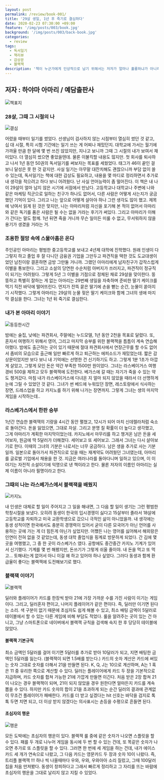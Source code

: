 ```yaml
---
layout: post
permalink: /review/book-001/
title: '29살 생일, 1년 후 죽기로 결심하다'
date: 2020-02-23 07:30:00 +09:00
feature: '/img/posts/003/book.jpg'
background: '/img/posts/003/back-book.jpg'
categories:
  - review
tags:
  - 독서일기
  - 책리뷰
  - 감상문
  - 블랙잭
description: '책이 누군가에게 인상적으로 남기 위해서는 저자가 얼마나 훌륭하냐가 아니라 책을 만나는 타이밍이 중요하다고 생각한다. 내가 이 책을 접한 건 28살, 백수, 그리고, 라스베가스에서 블랙잭을 배우고 돌아왔을 때였다.'
---
```


## 저자 : 하야마 아마리 / 예담출판사

![책표지](/img/posts/003/book.jpg)

### 28살, 그때 그 시절의 나

![결심](/img/posts/003/review.jpg)

어렸을 때부터 일기를 썼었다. 선생님이 검사하지 않는 시점부터 열심히 썼던 것 같고, 십 대 시절, 특히 시험 기간에는 일기 쓰는 게 어찌나 재밌던지. 대학교에 가서는 월기에 가까울 만큼 한 달에 몇 번 쓰진 않았지만, 지나고 보니까 그때 그 시절의 내가 보여서 재미있다. 더 열심히 썼으면 좋았을텐데. 물론 이불킥할 내용도 많지만. 첫 회사를 퇴사하고 나서 1년 동안 50권의 독서일기를 써보자는 목표를 세웠었다. 태그가 46이 끝인 걸 보니 달성은 못 한 것 같지만. 사실 일기는 아무말 대잔치해도 괜찮으니까 부담 없이 쓸 수 있는데, 독서일기는 책에 대한 감상도 필요하고, 내용을 몇 마디로 정리하면서 추가로 내 생각을 적으려고 하다 보니 어려웠다. 난 사실 언어능력이 좀 떨어진다. 이 책은 내 나이 29살이 얼마 남지 않은 시기에 서점에서 만났다. 고등학교나 대학교나 주변에 나와 같은 마케팅 직군으로 일하는 친구가 하나도 없어서, 다른 사람은 어떻게 사는지가 궁금했던 기억이 있다. 그리고 나는 앞으로 어떻게 살아야 하나 그런 생각도 많이 했고. 제목에 낚여서 읽게 된 것은 맞지만, 나는 아마리처럼 자신을 포기해 본 적이 없어서 아마리와 같은 독기를 품은 사람은 될 수는 없을 거라는 후기가 써있다. 그리고 아마리가 이해가 간다는 말도 함께. 1년 뒤면 죽을 거니까 무슨 일이든 미룰 수 없고, 무서워하지 않을 용기가 생겼을 거라는 거.

### 조용한 절망 속에 스물아홉은 온다

주인공인 아마리는 평범한 중고등학교를 보내고 4년제 대학에 진학했다. 원래 인생이 다 그렇지 하고 졸업 후 잘 다니던 금융권 기업을 그만두고 파견직을 택한 것도 도교대생이었던 남친이랑 결혼하면 금방 그만둘 거니까. 그랬던 아마리에게 남자친구가 갑작스럽게 이별을 통보한다. 그리고 소설의 당연한 수순처럼 아버지가 쓰러지고, 파견직이 정규직이 되기는 어려웠다. 그렇게 5년 그 이별을 기점으로 정체된 채로 29살을 맞이한다. 뚱뚱하고 특별히 잘하는 게 없는 아마리는 29번째 생일을 자축하며 준비한 딸기 케이크를 먹기 직전 바닥에 떨어뜨린다. 먼지가 잔뜩 묻은 딸기에 손을 뻗는 순간, 눈물이 쏟아지기 시작했다. 그렇게 아마리는 29살의 눈물 젖은 딸기 케이크와 함께 그녀의 생애 마지막 결심을 한다. 그녀는 1년 뒤 죽기로 결심한다. 

### 내가 본 아마리 이야기

![동등한시간](/img/posts/003/time.jpg)

밤에는 술집, 낮에는 파견회사, 주말에는 누드모델, 1년 동안 2천을 목표로 달렸다. 또, 혼자서 여행하기 위해서 영어, 그리고 마지막 승부를 위한 블랙잭을 틈틈이 계속 연습해야했다. 밤에도 출근하는 곳이 있기 때문에 절대 파견회사에서 연장근무를 할 수도 없어서 좀비의 모습으로 출근해 일만 빠르게 하고 퇴근하는 에피소드가 재밌었는데. 짧은 감상문이었지만 보다 보니 내 기억에는 선명한 건 신기하기도 하고. 그렇게 1분 1초가 아깝게 살았고, 그렇게 모인 돈은 약간 부족한 1500만 원이었다. 그녀는 라스베이거스 여행경비 500을 제하고 모두 블랙잭에 도전한다. 베가스에 갈 때는 자기가 죽을 수 있는 약도 챙겨갔다. 마침 내가 라스베이거스에 다녀온 지 얼마 되지 않았을 때라서 더 선명하게 눈에 그릴 수 있었던 것 같다. 그녀가 썬 베드에 누워있던 장면, 레스토랑에서 식사하는 장면, 드레스업을 하고 카지노를 하기 위해 나가는 장면까지. 그렇게 그녀는 생의 마지막 게임을 시작하는데..

### 라스베가스에서 한판 승부

1년간 연습한 블랙잭의 기량을 4시간 동안 펼쳤고, 12시가 되어 마치 신데렐라처럼 숙소로 돌아간다. 돈을 잃었으면, 그대로 자살. 그리고 분명 질 확률이 더 높다고 생각했고, 그게 아마리가 계획한 마지막이었는데. 카지노에서 마무리를 하고 챙겨온 남은 돈을 세어보자, 원금에 딱 5달러가 더해졌다. 세어보고 또 세어보고. 그래서 그녀는 다시 살아보기로 한다. 이때의 그녀의 기분은 나로서는 너무 궁금하다. 남은 생을 추가로 사는 기분일까. 일본으로 돌아가서 파견직으로 있을 때는 재계약도 어려웠던 그녀였는데, 아마리를 글로벌 기업에서 채용을 한 것. 지금은 여러나라를 돌아다니며 일하고 있으며, 이 이야기는 자전적 소설이기에 익명으로 낸 책이라고 한다. 물론 저자의 이름인 아마리는 실제 이름이 아니라 필명이라고 한다.

### 그때의 나는 라스베가스에서 블랙잭을 배웠지

![카지노](/img/posts/003/casino.jpg)

내 인생은 대체로 할 일이 주어지고 그 일을 해내면, 그 다음 할 일이 생기는 그런 평범한 학창시절을 보냈다. 오히려 동생이 한국의 입시경쟁이 싫다고 15살부터 졸라서 18살에 고등학교를 자퇴하고 미국 교환학생으로 갔으니 극적인 삶이 아니었을까. 내 생각에는 동생 성적이면 한국에서도 충분히 경쟁력이 있어서 굳이 다른 모국어가 아닌 언어를 사용하는 곳에 가는 게 더 힘든게 아닌가 싶었지만. 어쨌든 나는 영어를 싫어해서 해외랑은 인연이 전혀 없을 것 같았는데, 동생 대학 졸업식을 핑계로 방문하게 되었다. 간 김에 몇 곳을 여행했고, 그 중 한 곳이 라스베가스 였다. 공항에도 중간중간 카지노 기계가 있어서 신기했다. 기계를 몇 번 해봤지만, 돈쓰기가 그렇게 쉬울 줄이야. 내 돈을 먹고 또 먹고... 토해내는게 없어서 아니 이걸 왜 하고 있어야 하나 싶었다. 그러다 동생과 함께 환급율이 좋다는 블랙잭에 도전해보기로 했다. 

### 블랙잭 이야기

![블랙잭](/img/posts/003/playingcard.jpeg)

딜러와 플레이어가 카드를 한장씩 받아 21에 가장 가까운 수를 가진 사람이 이기는 게임이다. 그리고, 딜러혼자 편이고, 나머지 플레이어가 같은 편이다. 즉, 딜러만 이기면 된다는 소리. 색 구분이 없기 때문에 초심자도 쉽게 해볼 수 있고, 최소 배팅 금액이 5달러로 테이블에서 할 수 있는 다른 게임에 비해 부담도 적었다. 룰을 알려주는 곳이 있는 건 아니고, 그냥 스마트폰으로 네이버에서 블랙잭 규칙을 검색해 숙지 한 후 당당히 테이블에 앉았다. 

#### 블랙잭 기본규칙

최소 금액인 5달러를 걸어 이기면 5달러를 추가로 받아 10달러가 되고, 지면 배팅한 금액인 5달러를 잃는다. (블랙잭이 되면 1.5배를 받는다.) 카드의 숫자 계산은 카드에 써있는 숫자 그대로 숫자를 더해서 21을 만들면 된다. K, Q, J는 10으로 계산하며, A는 1 혹은 11 중 유리한 쪽으로 계산할 수 있다. 딜러는 플레이어에게 카드 두 장을 기본적으로 지급하며, 카드 숫자를 합쳐 가능한 21에 가깝게 만들면 이긴다. 처음 받은 2장 합쳐 21이 나오는 경우 블랙잭이 되며, 21이 되지 않았을 경우 원한다면 얼마든지 카드를 계속 뽑을 수 있다. 하지만 카드 숫자의 합이 21을 초과하게 되는 순간 딜러의 결과에 관계없이 무조건 플레이어가 패배한다. 카드를 더 받고 싶겠다는 hit 신호는 바닥을 검지로 톡톡 두면 치면 되고, 더 이상 받지 않겠다는 의사표시는 손등을 수평으로 흔들면 된다. 

#### 초심자의 행운

![행운](/img/posts/003/luck.jpg)

모든 도박에는 초심자의 행운이 있다. 블랙잭 룰 중에 같은 숫자가 나오면 스플릿을 할 수 있다. 패를 두 개로 나누어 게임을 동시에 두 번 할 수 있는 건데, 또 똑같은 숫자가 나오면 추가로 또 스플릿을 할 수 있다. 그러면 한 번에 세 게임을 하는 건데, 내가 에이스 카드 세 개가 연속으로 나왔고, 그 다음 카드는 영문카드 두 장과 숫자 10이 나왔다. 즉, 트리플 블랙잭 !!! 하나 씩 나올때마다 우와, 우와, 우와아아 소리 질렀고, 그때 100달러 칩을 처음 만져봤다. 동생이 창피하다고 그래서 빠르게 정리하고 그 자리를 뜨는 바람에 초심자의 행운을 그대로 날리지 않고 지킬 수 있었다.

 

